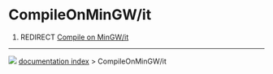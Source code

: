 # CompileOnMinGW/it
1.  REDIRECT [Compile on MinGW/it](Compile_on_MinGW/it.md)



---
![](images/Button_right.svg) [documentation index](../README.md) > CompileOnMinGW/it
